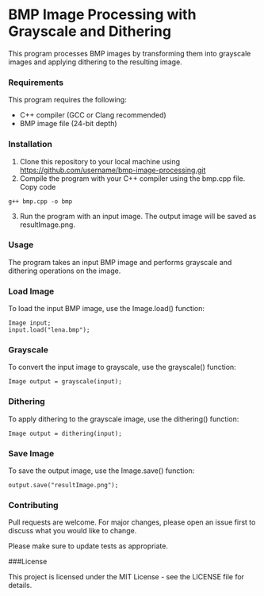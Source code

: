 # BMP Image Processing with Grayscale and Dithering

This program processes BMP images by transforming them into grayscale images and applying dithering to the resulting image.

### Requirements

This program requires the following:

- C++ compiler (GCC or Clang recommended)
- BMP image file (24-bit depth)
### Installation

1. Clone this repository to your local machine using https://github.com/username/bmp-image-processing.git
2. Compile the program with your C++ compiler using the bmp.cpp file.
Copy code
```
g++ bmp.cpp -o bmp
```
3. Run the program with an input image. The output image will be saved as resultImage.png.
### Usage

The program takes an input BMP image and performs grayscale and dithering operations on the image.

### Load Image
To load the input BMP image, use the Image.load() function:
```
Image input;
input.load("lena.bmp");
```
### Grayscale
To convert the input image to grayscale, use the grayscale() function:
```
Image output = grayscale(input);
```
### Dithering
To apply dithering to the grayscale image, use the dithering() function:
```
Image output = dithering(input);
```
### Save Image
To save the output image, use the Image.save() function:
```
output.save("resultImage.png");
```
### Contributing

Pull requests are welcome. For major changes, please open an issue first to discuss what you would like to change.

Please make sure to update tests as appropriate.

###License

This project is licensed under the MIT License - see the LICENSE file for details.
